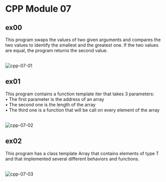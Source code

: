 # CPP Module 07

## ex00
This program swaps the values of two given arguments and compares the two values to identify the smallest and the greatest one. If the two values are equal, the program returns the second value. <br> <br>

![cpp-07-01](https://github.com/RanniSch/CPP/assets/104382315/c55e1990-a32f-4112-bcd9-b9169e6cb530)

## ex01
This program contains a function template iter that takes 3 parameters: <br>
• The first parameter is the address of an array <br>
• The second one is the length of the array <br>
• The third one is a function that will be call on every element of the array  <br> <br>

![cpp-07-02](https://github.com/RanniSch/CPP/assets/104382315/9ad46007-6e2e-4088-bbbb-45aaaa72e62d)

## ex02
This program has a class template Array that contains elements of type T and that implemented several different behaviors and functions. <br> <br>

![cpp-07-03](https://github.com/RanniSch/CPP/assets/104382315/796c1274-d2b5-4b86-a5f0-5dd87322e52c)
